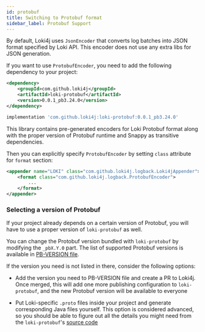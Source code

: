 ```yaml
---
id: protobuf
title: Switching to Protobuf format 
sidebar_label: Protobuf Support
---
```


By default, Loki4j uses `JsonEncoder` that converts log batches into JSON format specified by Loki API.
This encoder does not use any extra libs for JSON generation.

If you want to use `ProtobufEncoder`, you need to add the following dependency to your project:

<!--DOCUSAURUS_CODE_TABS-->
<!--Maven-->

```xml
<dependency>
    <groupId>com.github.loki4j</groupId>
    <artifactId>loki-protobuf</artifactId>
    <version>0.0.1_pb3.24.0</version>
</dependency>
```

<!--Gradle-->

```groovy
implementation 'com.github.loki4j:loki-protobuf:0.0.1_pb3.24.0'
```
<!--END_DOCUSAURUS_CODE_TABS-->

This library contains pre-generated encoders for Loki Protobuf format along with the proper version of Protobuf runtime and Snappy as transitive dependencies.

Then you can explicitly specify `ProtobufEncoder` by setting `class` attribute for `format` section:

```xml
<appender name="LOKI" class="com.github.loki4j.logback.Loki4jAppender">
    <format class="com.github.loki4j.logback.ProtobufEncoder">
        ...
    </format>
</appender>
```

### Selecting a version of Protobuf

If your project already depends on a certain version of Protobuf, you will have to use a proper version of `loki-protobuf` as well.

You can change the Protobuf version bundled with `loki-protobuf` by modifying the `_pbX.Y.0` part.
The list of supported Protobuf versions is available in [PB-VERSION file](https://github.com/loki4j/loki-logback-appender/blob/main/loki-protobuf/PB-VERSION).

If the version you need is not listed in there, consider the following options:

- Add the version you need to PB-VERSION file and create a PR to Loki4j. Once merged, this will add one more publishing configuration to `loki-protobuf`, and the new Protobuf version will be available to everyone

- Put Loki-specific `.proto` files inside your project and generate corresponding Java files yourself. This option is considered advanced, so you should be able to figure out all the details you might need from the `loki-protobuf`'s [source code](https://github.com/loki4j/loki-logback-appender/tree/main/loki-protobuf)

